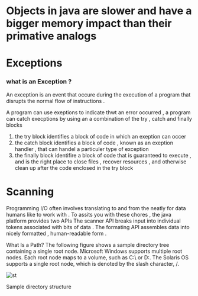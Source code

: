 
# Objects in java are slower and have a bigger memory impact than their primative analogs 


# Exceptions 

### what is an Exception ?
An exception is an event that occure during the execution of a program that disrupts the normal flow of instructions .


A program can use exeptions to indicate thwt an error occurred , a program can catch execptions by using an a combination of the try , catch and finally blocks


1. the try block identifies a block of code in which an exeption can occer 
2. the catch block identifies a block of code , known as an exeption handler , that can handel a particuler type of exception 
3. the finally block identifire a block of code that is guaranteed to execute , and is the right place to close files , recover resources , and otherwise clean up after the code enclosed in the try block 


# Scanning 
 Programming I/O often involves translating to and from the neatly for data humans like to work with . To assits you with these chores , the java platform provides two APIs 
 The scanner API breaks input into individual tokens associated with bits of data .
 The formating API assembles data into nicely formatted , human-readable form . 

What Is a Path?
The following figure shows a sample directory tree containing a single root node. Microsoft Windows supports multiple root nodes. Each root node maps to a volume, such as C:\ or D:\. The Solaris OS supports a single root node, which is denoted by the slash character, /.

![st](https://user-images.githubusercontent.com/79080942/124319078-57c9b380-db82-11eb-9ce3-37c25772dfec.gif)

  Sample directory structure















